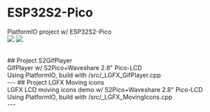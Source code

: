 # ESP32S2-Pico
PlatformIO project w/ ESP32S2-Pico 
<br>
<img src="S2MoveIcons0310.gif"> <img src="S2GifPlayer0310.gif">

<br>
## Project S2GifPlayer <br>
GifPlayer w/ S2Pico+Waveshare 2.8" Pico-LCD <br>
Using PlatformIO, build with /src/_LGFX_GifPlayer.cpp <br> 
---
## Project LGFX Moving icons <br>
LGFX LCD moving icons demo w/ S2Pico+Waveshare 2.8" Pico-LCD <br>
Using PlatformIO, build with /src/_LGFX_MovingIcons.cpp <br>
---


